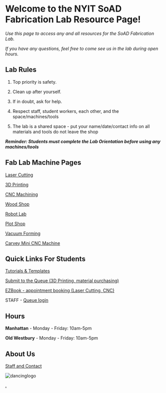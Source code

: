 # Welcome to the NYIT SoAD Fabrication Lab Resource Page!

_Use this page to access any and all resources for the SoAD Fabrication Lab._

_If you have any questions, feel free to come see us in the lab during open hours._



## Lab Rules 
  
1. Top priority is safety. 
  
2. Clean up after yourself. 
  
3. If in doubt, ask for help.
  
4. Respect staff, student workers, each other, and the space/machines/tools 
  
5. The lab is a shared space - put your name/date/contact info on all materials and tools do not leave the shop 
  
***Reminder: Students must complete the Lab Orientation before using any machines/tools***


## Fab Lab Machine Pages

[Laser Cutting](LaserCutters/README.md)

[3D Printing](3Dprinters/README.md)

[CNC Machining](CNCmills/README.md)

[Wood Shop](ShopTools/README.md)

[Robot Lab](RobotLab/README.md)

[Plot Shop](PlotShop/README.md)

[Vacuum Forming](VacuumForming/README.md)

[Carvey Mini CNC Machine](CarveyMiniCNC/README.md)


## Quick Links For Students

[Tutorials & Templates](/Tutorials&Templates/README.md)

[Submit to the Queue (3D Printing, material purchasing)](https://www.nyit.edu/architecture/fabrication_labs/view_queue)

[EZBook - appointment booking (Laser Cutting, CNC)](https://new.ezbook.com/NYIT)

STAFF - [Queue login](https://apps.nyit.edu/fabrication-labs-admin/) 
## Hours 

**Manhattan** - 
Monday - Friday: 10am-5pm

**Old Westbury** - 
Monday - Friday: 10am-5pm

## About Us

[Staff and Contact](https://www.nyit.edu/architecture/fabrication_labs)

![dancinglogo](https://github.com/DigitalFabricationLab-NYIT-SoAD/resources/assets/148252301/be4e5a50-a9a7-4056-97b1-b1c2e7531dc2)

[.](https://digitalfabricationlab-nyit-soad.github.io/resources/)  



